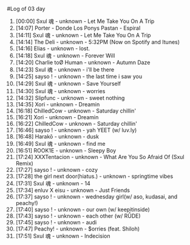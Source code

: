 #Log of 03 day

1. [00:00] Sxul 魂 - unknown - Let Me Take You On A Trip
1. [14:07] Porter - Donde Los Ponys Pastan - Espiral
1. [14:11] Sxul 魂 - unknown - Let Me Take You On A Trip
1. [14:14] The Deli - unknown - 5:32PM (Now on Spotify and Itunes)
1. [14:16] Elias - unknown - lost.
1. [14:18] Sxul 魂 - unknown - Forever Will
1. [14:20] Charlie toØ Human - unknown - Autumn Daze
1. [14:23] Sxul 魂 - unknown - i'll be there
1. [14:25] sayso ! - unknown - the last time i saw you
1. [14:29] Sxul 魂 - unknown - Save Yourself
1. [14:30] Sxul 魂 - unknown - worries
1. [14:32] Slipfunc - unknown - sweet nothing
1. [14:35] Xori - unknown - Dreamin
1. [16:18] ChilledCow - unknown - Saturday chillin'
1. [16:21] Xori - unknown - Dreamin
1. [16:22] ChilledCow - unknown - Saturday chillin'
1. [16:46] sayso ! - unknown - yah YEET (w/ luv.ly)
1. [16:48] Harakō - unknown - dusk
1. [16:49] Sxul 魂 - unknown - find me
1. [16:51] ROOK1E - unknown - Sleepy Boy
1. [17:24] XXXTentacion - unknown - What Are You So Afraid Of (Sxul Remix)
1. [17:27] sayso ! - unknown - cozy
1. [17:28] the girl next door(hiatus.) - unknown - springtime vibes
1. [17:31] Sxul 魂 - unknown - 14
1. [17:34] enluv X eisu - unknown - Just Friends
1. [17:37] sayso ! - unknown - wednesday girl(w/ aso, kudasai, and peachy!)
1. [17:40] sayso ! - unknown - our own (w/ keepitinside)
1. [17:43] sayso ! - unknown - each other (w/ RŮDE)
1. [17:45] sayso ! - unknown - audi
1. [17:47] Peachy! - unknown - $orries (feat. Shiloh)
1. [17:51] Sxul 魂 - unknown - Indecision
